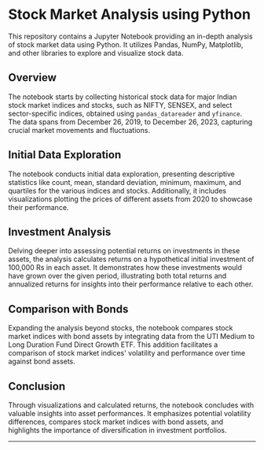 # Stock Market Analysis using Python

This repository contains a Jupyter Notebook providing an in-depth analysis of stock market data using Python. It utilizes Pandas, NumPy, Matplotlib, and other libraries to explore and visualize stock data.

## Overview

The notebook starts by collecting historical stock data for major Indian stock market indices and stocks, such as NIFTY, SENSEX, and select sector-specific indices, obtained using `pandas_datareader` and `yfinance`. The data spans from December 26, 2019, to December 26, 2023, capturing crucial market movements and fluctuations.

## Initial Data Exploration

The notebook conducts initial data exploration, presenting descriptive statistics like count, mean, standard deviation, minimum, maximum, and quartiles for the various indices and stocks. Additionally, it includes visualizations plotting the prices of different assets from 2020 to showcase their performance.

## Investment Analysis

Delving deeper into assessing potential returns on investments in these assets, the analysis calculates returns on a hypothetical initial investment of 100,000 Rs in each asset. It demonstrates how these investments would have grown over the given period, illustrating both total returns and annualized returns for insights into their performance relative to each other.

## Comparison with Bonds

Expanding the analysis beyond stocks, the notebook compares stock market indices with bond assets by integrating data from the UTI Medium to Long Duration Fund Direct Growth ETF. This addition facilitates a comparison of stock market indices' volatility and performance over time against bond assets.

## Conclusion

Through visualizations and calculated returns, the notebook concludes with valuable insights into asset performances. It emphasizes potential volatility differences, compares stock market indices with bond assets, and highlights the importance of diversification in investment portfolios.

---

